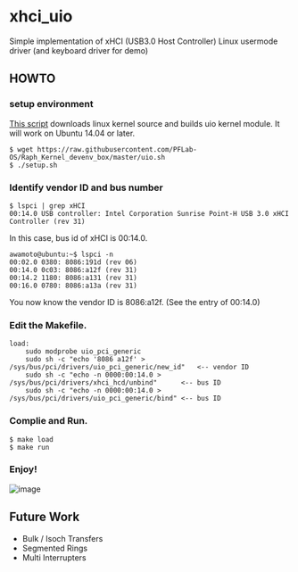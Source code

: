 # xhci_uio
Simple implementation of xHCI (USB3.0 Host Controller) Linux usermode driver
(and keyboard driver for demo)

## HOWTO

### setup environment
[This script](https://github.com/PFLab-OS/Raph_Kernel_devenv_box/blob/master/uio.sh) downloads linux kernel source and builds uio kernel module.
It will work on Ubuntu 14.04 or later.

```
$ wget https://raw.githubusercontent.com/PFLab-OS/Raph_Kernel_devenv_box/master/uio.sh
$ ./setup.sh
```

### Identify vendor ID and bus number

```
$ lspci | grep xHCI
00:14.0 USB controller: Intel Corporation Sunrise Point-H USB 3.0 xHCI Controller (rev 31)
```

In this case, bus id of xHCI is 00:14.0.

```
awamoto@ubuntu:~$ lspci -n
00:02.0 0380: 8086:191d (rev 06)
00:14.0 0c03: 8086:a12f (rev 31)
00:14.2 1180: 8086:a131 (rev 31)
00:16.0 0780: 8086:a13a (rev 31)
```
You now know the vendor ID is 8086:a12f. (See the entry of 00:14.0)

### Edit the Makefile.

```
load:
	sudo modprobe uio_pci_generic
	sudo sh -c "echo '8086 a12f' > /sys/bus/pci/drivers/uio_pci_generic/new_id"   <-- vendor ID
	sudo sh -c "echo -n 0000:00:14.0 > /sys/bus/pci/drivers/xhci_hcd/unbind"      <-- bus ID
	sudo sh -c "echo -n 0000:00:14.0 > /sys/bus/pci/drivers/uio_pci_generic/bind" <-- bus ID
```

### Complie and Run.

```
$ make load
$ make run
```

### Enjoy!
![image](https://user-images.githubusercontent.com/536883/32934708-11c048bc-cbb0-11e7-95a5-bca9ee4dba05.png)

## Future Work
* Bulk / Isoch Transfers
* Segmented Rings
* Multi Interrupters
